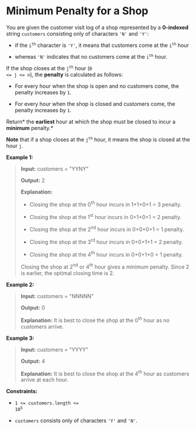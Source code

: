 # Minimum Penalty for a Shop

You are given the customer visit log of a shop represented by a **0-indexed** string <code>customers</code> consisting only of characters <code>'N'</code> and <code>'Y'</code>:

- if the <code>i<sup>th</sup></code> character is <code>'Y'</code>, it means that customers come at the <code>i<sup>th</sup></code> hour

- whereas <code>'N'</code> indicates that no customers come at the <code>i<sup>th</sup></code> hour.

If the shop closes at the <code>j<sup>th</sup></code> hour (<code>0 &lt;= j &lt;= n</code>), the **penalty** is calculated as follows:

- For every hour when the shop is open and no customers come, the penalty increases by <code>1</code>.

- For every hour when the shop is closed and customers come, the penalty increases by <code>1</code>.

Return* the **earliest** hour at which the shop must be closed to incur a **minimum** penalty.*

**Note** that if a shop closes at the <code>j<sup>th</sup></code> hour, it means the shop is closed at the hour <code>j</code>.


**Example 1:**
>
> **Input:** customers = "YYNY"
>
> **Output:** 2
>
> **Explanation:**
>
> - Closing the shop at the 0<sup>th</sup> hour incurs in 1+1+0+1 = 3 penalty.
>
> - Closing the shop at the 1<sup>st</sup> hour incurs in 0+1+0+1 = 2 penalty.
>
> - Closing the shop at the 2<sup>nd</sup> hour incurs in 0+0+0+1 = 1 penalty.
>
> - Closing the shop at the 3<sup>rd</sup> hour incurs in 0+0+1+1 = 2 penalty.
>
> - Closing the shop at the 4<sup>th</sup> hour incurs in 0+0+1+0 = 1 penalty.
>
> Closing the shop at 2<sup>nd</sup> or 4<sup>th</sup> hour gives a minimum penalty. Since 2 is earlier, the optimal closing time is 2.

**Example 2:**
>
> **Input:** customers = "NNNNN"
>
> **Output:** 0
>
> **Explanation:** It is best to close the shop at the 0<sup>th</sup> hour as no customers arrive.

**Example 3:**
>
> **Input:** customers = "YYYY"
>
> **Output:** 4
>
> **Explanation:** It is best to close the shop at the 4<sup>th</sup> hour as customers arrive at each hour.


**Constraints:**

- <code>1 &lt;= customers.length &lt;= 10<sup>5</sup></code>

- <code>customers</code> consists only of characters <code>'Y'</code> and <code>'N'</code>.
